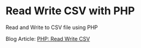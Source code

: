 # Read Write CSV with PHP

Read and Write to CSV file using PHP

Blog Article: [PHP: Read Write CSV](http://blog.chapagain.com.np/php-read-write-csv/)
